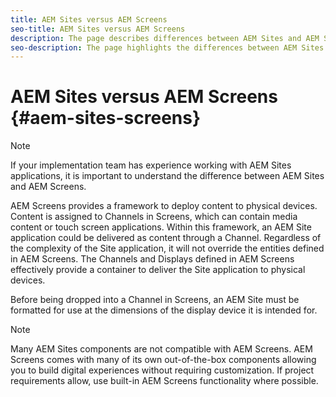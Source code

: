 ```yaml
---
title: AEM Sites versus AEM Screens
seo-title: AEM Sites versus AEM Screens
description: The page describes differences between AEM Sites and AEM Screens.
seo-description: The page highlights the differences between AEM Sites and AEM Screens.
---
```


# AEM Sites versus AEM Screens {#aem-sites-screens}

> [!NOTE]
>
> If your implementation team has experience working with AEM Sites applications, it is important to understand the difference between AEM Sites and AEM Screens.

AEM Screens provides a framework to deploy content to physical devices. Content is assigned
to Channels in Screens, which can contain media content or touch screen applications. Within
this framework, an AEM Site application could be delivered as content through a Channel.
Regardless of the complexity of the Site application, it will not override the entities defined in
AEM Screens. The Channels and Displays defined in AEM Screens effectively provide a
container to deliver the Site application to physical devices.

Before being dropped into a Channel in Screens, an AEM Site must be formatted for use at the
dimensions of the display device it is intended for.

> [!NOTE]
>
> Many AEM Sites components are not compatible with AEM Screens. AEM Screens comes with many of its own out-of-the-box components allowing you to build digital experiences without requiring customization. If project requirements allow, use built-in AEM Screens functionality where possible.
